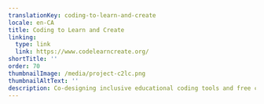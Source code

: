 ```yaml
---
translationKey: coding-to-learn-and-create
locale: en-CA
title: Coding to Learn and Create
linking:
  type: link
  link: https://www.codelearncreate.org/
shortTitle: ''
order: 70
thumbnailImage: /media/project-c2lc.png
thumbnailAltText: ''
description: Co-designing inclusive educational coding tools and free creative activities, lessons, and projects that help kids learn, develop social and communication skills, and express themselves with code.
---
```


